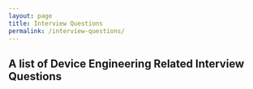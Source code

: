 ```yaml
---
layout: page
title: Interview Questions
permalink: /interview-questions/
---
```


## A list of Device Engineering Related Interview Questions